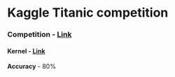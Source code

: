 # Kaggle Titanic competition

### Competition - [Link](https://www.kaggle.com/c/titanic)
#### Kernel - [Link](https://www.kaggle.com/rohitgr/titanic-acc-80)

**Accuracy** - 80%

